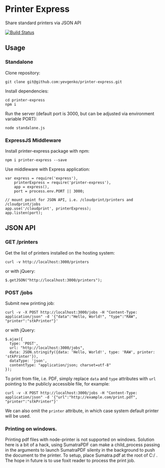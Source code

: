 # Printer Express

Share standard printers via JSON API

[![Build Status](https://secure.travis-ci.org/yevgenko/printer-express.png)](http://travis-ci.org/yevgenko/printer-express)

## Usage

### Standalone

Clone repository:

    git clone git@github.com:yevgenko/printer-express.git

Install dependencies:

    cd printer-express
    npm i

Run the server (default port is 3000, but can be adjusted via environment
variable PORT):

    node standalone.js

### ExpressJS Middleware

Install printer-express package with npm:

    npm i printer-express --save

Use middleware with Express application:

    var express = require('express'),
        printerExpress = require('printer-express'),
        app = express(),
        port = process.env.PORT || 3000;

    // mount point for JSON API, i.e. /cloudprint/printers and /cloudprint/jobs
    app.use('/cloudprint', printerExpress);
    app.listen(port);

## JSON API

### GET /printers

Get the list of printers installed on the hosting system:

    curl -v http://localhost:3000/printers

or with jQuery:

    $.getJSON("http://localhost:3000/printers");

### POST /jobs

Submit new printing job:

    curl -v -X POST http://localhost:3000/jobs -H "Content-Type: application/json" -d '{"data":"Hello, World!", "type":"RAW", "printer":"stkPrinter"}'

or with jQuery:

    $.ajax({
      type: 'POST',
      url: "http://localhost:3000/jobs",
      data: JSON.stringify({data: 'Hello, World!', type: 'RAW', printer: 'stkPrinter'}),
      dataType: 'json',
      contentType: "application/json; charset=utf-8"
    });

To print from file, i.e. PDF, simply replace `data` and `type` attributes with
`url` pointing to the publicly accessible file, for example:

    curl -v -X POST http://localhost:3000/jobs -H "Content-Type: application/json" -d '{"url":"http://example.com/print.pdf", "printer":"stkPrinter"}'

We can also omit the `printer` attribute, in which case system default printer
will be used.

### Printing on windows.

Printing pdf files with node-printer is not supported on windows.
Solution here is a bit of a hack, using SumatraPDF can make a child_process passing in the arguments to launch SumatraPDF silenty in the background to push the document to the printer.
To setup, place Sumatra.pdf at the root of C:/ .
The hope in future is to use foxit reader to process the print job.
